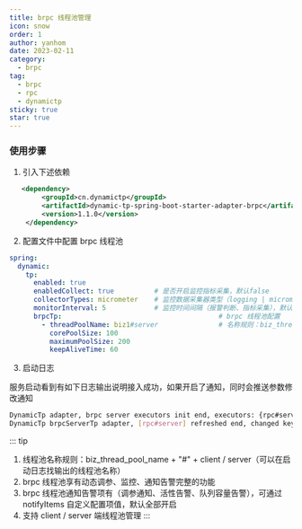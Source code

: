 ```yaml
---
title: brpc 线程池管理
icon: snow
order: 1
author: yanhom
date: 2023-02-11
category:
  - brpc
tag:
  - brpc
  - rpc
  - dynamictp
sticky: true
star: true
---
```


### 使用步骤

1. 引入下述依赖

```xml
   <dependency>
        <groupId>cn.dynamictp</groupId>
        <artifactId>dynamic-tp-spring-boot-starter-adapter-brpc</artifactId>
        <version>1.1.0</version>
    </dependency>
```

2. 配置文件中配置 brpc 线程池

```yaml
spring:
  dynamic:
    tp:
      enabled: true
      enabledCollect: true          # 是否开启监控指标采集，默认false
      collectorTypes: micrometer    # 监控数据采集器类型（logging | micrometer | internal_logging），默认micrometer
      monitorInterval: 5            # 监控时间间隔（报警判断、指标采集），默认5s
      brpcTp:                                       # brpc 线程池配置
        - threadPoolName: biz1#server               # 名称规则：biz_thread_pool_name + "#" + client/server
          corePoolSize: 100
          maximumPoolSize: 200
          keepAliveTime: 60
```

3. 启动日志

服务启动看到有如下日志输出说明接入成功，如果开启了通知，同时会推送参数修改通知

```bash
DynamicTp adapter, brpc server executors init end, executors: {rpc#server=ExecutorWrapper(threadPoolName=rpc#server, executor=java.util.concurrent.ThreadPoolExecutor@162475a[Running, pool size = 0, active threads = 0, queued tasks = 0, completed tasks = 0], threadPoolAliasName=null, notifyItems=[NotifyItem(platforms=null, enabled=true, type=liveness, threshold=70, interval=120, clusterLimit=1), NotifyItem(platforms=null, enabled=true, type=change, threshold=0, interval=1, clusterLimit=1), NotifyItem(platforms=null, enabled=true, type=capacity, threshold=70, interval=120, clusterLimit=1)], notifyEnabled=true)}
DynamicTp brpcServerTp adapter, [rpc#server] refreshed end, changed keys: [corePoolSize, maxPoolSize], corePoolSize: [17 => 100], maxPoolSize: [500 => 200], keepAliveTime: [60 => 60]
```

::: tip

1. 线程池名称规则：biz_thread_pool_name + "#" + client / server（可以在启动日志找输出的线程池名称）
2. brpc 线程池享有动态调参、监控、通知告警完整的功能
3. brpc 线程池通知告警项有（调参通知、活性告警、队列容量告警），可通过 notifyItems 自定义配置项值，默认全部开启
4. 支持 client / server 端线程池管理
:::